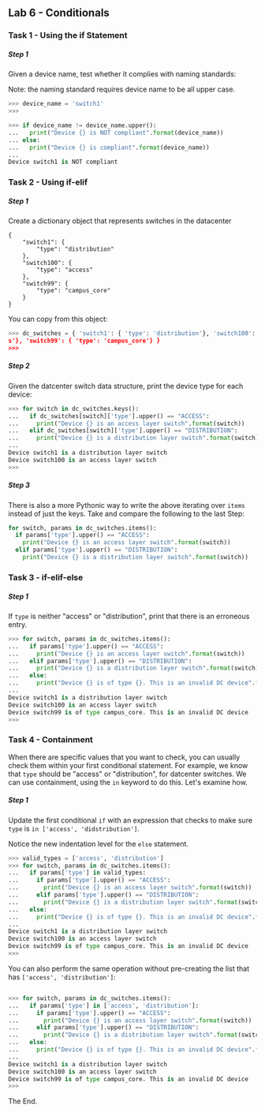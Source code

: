 ## Lab 6 - Conditionals

### Task 1 - Using the if Statement

##### Step 1

Given a device name, test whether it complies with naming standards:

Note: the naming standard requires device name to be all upper case.

``` python
>>> device_name = 'switch1'
>>> 
```


```python
>>> if device_name != device_name.upper():
...   print("Device {} is NOT compliant".format(device_name))
... else:
...   print("Device {} is compliant".format(device_name))
... 
Device switch1 is NOT compliant

```

### Task 2 - Using if-elif

##### Step 1

Create a dictionary object that represents switches in the datacenter

```
{
    "switch1": {
        "type": "distribution"
    }, 
    "switch100": {
        "type": "access"
    }, 
    "switch99": {
        "type": "campus_core"
    }
}
```

You can copy from this object:

```python 
>>> dc_switches = { 'switch1': { 'type': 'distribution'}, 'switch100': {'type': 'acces
s'}, 'switch99': { 'type': 'campus_core'} }     
>>> 
```

##### Step 2

Given the datcenter switch data structure, print the device type for each device:

``` python
>>> for switch in dc_switches.keys():
...   if dc_switches[switch]['type'].upper() == "ACCESS":
...     print("Device {} is an access layer switch".format(switch))
...   elif dc_switches[switch]['type'].upper() == "DISTRIBUTION":
...     print("Device {} is a distribution layer switch".format(switch))
... 
Device switch1 is a distribution layer switch
Device switch100 is an access layer switch
>>> 

```

##### Step 3

There is also a more Pythonic way to write the above iterating over `items` instead of just the keys.  Take and compare the following to the last Step:

```python
for switch, params in dc_switches.items():
  if params['type'].upper() == "ACCESS":
    print("Device {} is an access layer switch".format(switch))
  elif params['type'].upper() == "DISTRIBUTION":
    print("Device {} is a distribution layer switch".format(switch))
```


### Task 3 - if-elif-else


##### Step 1

If `type` is neither "access" or "distribution", print that there is an erroneous entry.

``` python
>>> for switch, params in dc_switches.items():
...   if params['type'].upper() == "ACCESS":
...     print("Device {} is an access layer switch".format(switch))
...   elif params['type'].upper() == "DISTRIBUTION":
...     print("Device {} is a distribution layer switch".format(switch))
...   else:
...     print("Device {} is of type {}. This is an invalid DC device".format(switch, params['type']))
... 
Device switch1 is a distribution layer switch
Device switch100 is an access layer switch
Device switch99 is of type campus_core. This is an invalid DC device
>>> 

```

### Task 4 - Containment

When there are specific values that you want to check, you can usually check them within your first conditional statement.  For example, we know that `type` should be "access" or "distribution", for datcenter switches.  We can use containment, using the `in` keyword to do this.  Let's examine how.

##### Step 1

Update the first conditional `if` with an expression that checks to make sure `type` is `in ['access', 'didstribution']`.  

Notice the new indentation level for the `else` statement.

``` python
>>> valid_types = ['access', 'distribution']
>>> for switch, params in dc_switches.items():
...   if params['type'] in valid_types:
...     if params['type'].upper() == "ACCESS":
...       print("Device {} is an access layer switch".format(switch))
...     elif params['type'].upper() == "DISTRIBUTION":
...       print("Device {} is a distribution layer switch".format(switch))
...   else:
...     print("Device {} is of type {}. This is an invalid DC device".format(switch, params['type']))
... 
Device switch1 is a distribution layer switch
Device switch100 is an access layer switch
Device switch99 is of type campus_core. This is an invalid DC device
>>> 

```

You can also perform the same operation without pre-creating the list that has `['access', 'distribution']`:

```python

>>> for switch, params in dc_switches.items():
...   if params['type'] in ['access', 'distribution']:
...     if params['type'].upper() == "ACCESS":
...       print("Device {} is an access layer switch".format(switch))
...     elif params['type'].upper() == "DISTRIBUTION":
...       print("Device {} is a distribution layer switch".format(switch))
...   else:
...     print("Device {} is of type {}. This is an invalid DC device".format(switch, params['type']))
... 
Device switch1 is a distribution layer switch
Device switch100 is an access layer switch
Device switch99 is of type campus_core. This is an invalid DC device
>>> 

```

The End.
